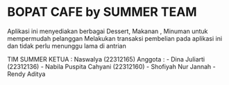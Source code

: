 # BOPAT CAFE by SUMMER TEAM

Aplikasi ini menyediakan berbagai Dessert, Makanan , Minuman untuk mempermudah pelanggan Melakukan transaksi pembelian pada aplikasi ini dan tidak perlu menunggu lama di antrian

TIM SUMMER
KETUA : Naswalya (22312165)
Anggota : - Dina Juliarti (22312136)
          - Nabila Puspita Cahyani (22312160)
          - Shofiyah Nur Jannah
          - Rendy Aditya
